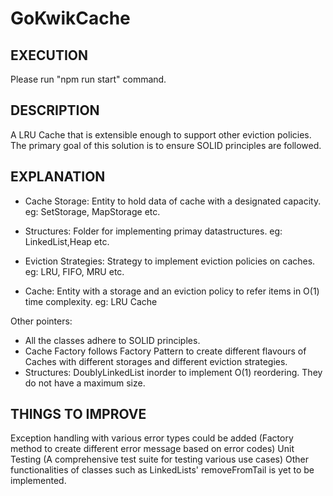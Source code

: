 # GoKwikCache

## EXECUTION

Please run "npm run start" command.

## DESCRIPTION

A LRU Cache that is extensible enough to support other eviction policies. The primary goal of this solution is to ensure SOLID principles are followed.

## EXPLANATION

- Cache Storage: Entity to hold data of cache with a designated capacity. eg: SetStorage, MapStorage etc.

- Structures: Folder for implementing primay datastructures. eg: LinkedList,Heap etc.

- Eviction Strategies: Strategy to implement eviction policies on caches. eg: LRU, FIFO, MRU etc.

- Cache: Entity with a storage and an eviction policy to refer items in O(1) time complexity. eg: LRU Cache

Other pointers:

- All the classes adhere to SOLID principles.
- Cache Factory follows Factory Pattern to create different flavours of Caches with different storages and different eviction strategies.
- Structures: DoublyLinkedList inorder to implement O(1) reordering. They do not have a maximum size.

## THINGS TO IMPROVE

Exception handling with various error types could be added (Factory method to create different error message based on error codes)
Unit Testing (A comprehensive test suite for testing various use cases)
Other functionalities of classes such as LinkedLists' removeFromTail is yet to be implemented.
